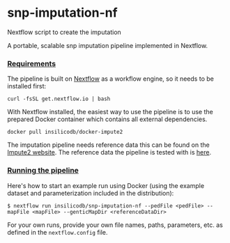 # snp-imputation-nf
Nextflow script to create the imputation

A portable, scalable snp imputation pipeline implemented in Nextflow.

### [Requirements](#requirements)

The pipeline is built on [Nextflow](http://nextflow.io) as a workflow engine, so it needs to be installed first:
```
curl -fsSL get.nextflow.io | bash
```

With Nextflow installed, the easiest way to use the pipeline is to use the prepared Docker container which contains all external dependencies.
```
docker pull insilicodb/docker-impute2
```

The imputation pipeline needs reference data this can be found on the [Impute2 website](https://mathgen.stats.ox.ac.uk/impute/impute_v2.html#reference). The reference data the pipeline is tested with is [here](https://mathgen.stats.ox.ac.uk/impute/ALL.integrated_phase1_SHAPEIT_16-06-14.nomono.tgz).

### [Running the pipeline](#running)

Here's how to start an example run using Docker (using the example dataset and parameterization included in the distribution):
```
$ nextflow run insilicodb/snp-imputation-nf --pedFile <pedFile> --mapFile <mapFile> --genticMapDir <referenceDataDir>
```

For your own runs, provide your own file names, paths, parameters, etc. as defined in the `nextflow.config` file.

